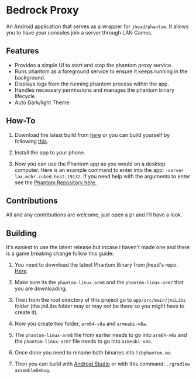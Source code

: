 # Bedrock Proxy

An Android application that serves as a wrapper for `jhead/phantom`. It allows you to have your consoles join a server through LAN Games.

## Features

*   Provides a simple UI to start and stop the phantom proxy service.
*   Runs phantom as a foreground service to ensure it keeps running in the background.
*   Displays logs from the running phantom process within the app.
*   Handles necessary permissions and manages the phantom binary lifecycle.
*   Auto Dark/light Theme

## How-To

1.  Download the latest build from [here](https://github.com/ismail1234j/bedrockproxyv2/releases)  or you can build yourself by following [this](#building).

2.  Install the app to your phone.

3. Now you can use the Phantom app as you would on a desktop computer. Here is an example command to enter into the app: `-server lax.mcbr.cubed.host:19132`. If you need help with the arguments to enter see the [Phantom Repository here.](https://github.com/jhead/phantom?tab=readme-ov-file#usage)

## Contributions

All and any contributions are welcome, just open a pr and I'll have a look.
## Building

It's easiest to use the latest release but incase I haven't made one and there is a game breaking change follow this guide:

1. You need to download the latest Phantom Binary from jhead's repo. [Here](https://github.com/jhead/phantom/releases).
    
2. Make sure its the `phantom-linux-arm8` and the `phantom-linux-arm7` that you are downloading.
    
3.  Then from the root directory of this project go to `app/src/main/jniLibs` folder (the jniLibs folder may or may not be there so you might have to create it).

4. Now you create two folder, `arm64-v8a` and `armeabi-v8a`.
    
5. The `phantom-linux-arm8` file from earlier needs to go into `arm64-v8a` and the `phantom-linux-arm7` file needs to go into `armeabi-v8a`. 
    
6. Once done you need to rename both binaries into `libphantom.so`.
    
7. Then you can build with [Android Studio](https://developer.android.com/studio) or with this command: `./gradlew assembleDebug`.

